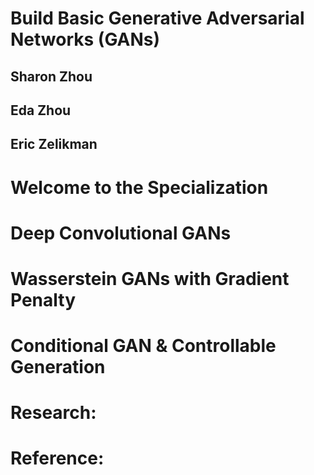 # Build Basic Generative Adversarial Networks (GANs)
## Sharon Zhou
## Eda Zhou
## Eric Zelikman

# Welcome to the Specialization

# Deep Convolutional GANs

# Wasserstein GANs with Gradient Penalty

# Conditional GAN & Controllable Generation

# Research: 

# Reference: 
